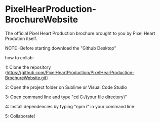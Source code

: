 # PixelHearProduction-BrochureWebsite
The official Pixel Heart Production brochure brought to you by Pixel Heart Prodution itself.

NOTE
-Before starting download the "Github Desktop"

how to collab:

1: Clone the repository (https://github.com/PixelHeartProduction/PixelHearProduction-BrochureWebsite.git)

2: Open the project folder on Sublime or Visual Code Studio

3: Open command line and type "cd C:/(your file directory)"

4: Install dependencies by typing "npm i" in your command line
 
5: Collaborate!
